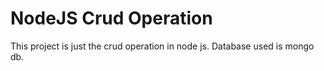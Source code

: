 # NodeJS Crud Operation
This project is just the crud operation in node js.
Database used is mongo db.

